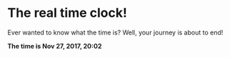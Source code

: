 # The real time clock!

Ever wanted to know what the time is? Well, your journey is about to end!

**The time is Nov 27, 2017, 20:02**